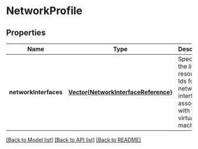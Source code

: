# NetworkProfile


## Properties
Name | Type | Description | Notes
------------ | ------------- | ------------- | -------------
**networkInterfaces** | [**Vector{NetworkInterfaceReference}**](NetworkInterfaceReference.md) | Specifies the list of resource Ids for the network interfaces associated with the virtual machine. | [optional] [default to nothing]


[[Back to Model list]](../README.md#models) [[Back to API list]](../README.md#api-endpoints) [[Back to README]](../README.md)



